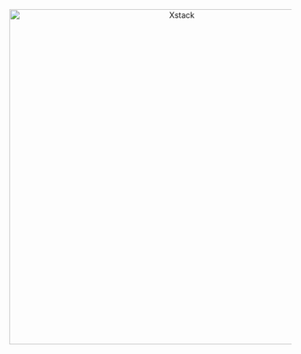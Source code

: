 <div align="center">
    <img src="[media/xstack-shop-logo.svg](https://raw.githubusercontent.com/4xmen/xshop/32f783f1986fe9a44a9a0dc4e6474501a0a0324d/media/xstack-shop-logo.svg)https://raw.githubusercontent.com/4xmen/xshop/32f783f1986fe9a44a9a0dc4e6474501a0a0324d/media/xstack-shop-logo.svg" alt="Xstack" width="600">
</div>

